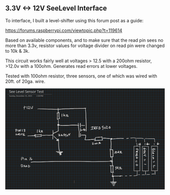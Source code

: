 ## 3.3V <-> 12V SeeLevel Interface

To interface, I built a level-shifter using this forum post as a guide:

https://forums.raspberrypi.com/viewtopic.php?t=119614

Based on available components, and to make sure that the read pin sees no more than 3.3v, resistor values for voltage divider on read pin were changed to 10k & 3k.

This circuit works fairly well at voltages > 12.5 with a 200ohm resistor, >12.0v with a 100ohm. Generates read errors at lower voltages.

Tested with 100ohm resistor, three sensors, one of which was wired with 20ft. of 20ga. wire.

![My Image](SeeLevelSensorCircuit.png)
